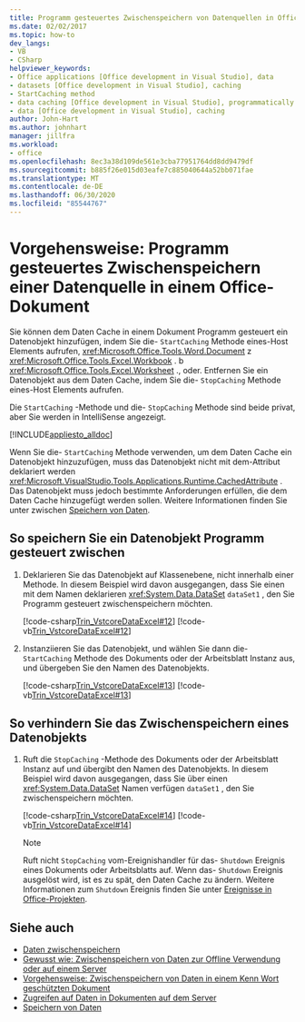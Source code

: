 ```yaml
---
title: Programm gesteuertes Zwischenspeichern von Datenquellen in Office-Dokumenten
ms.date: 02/02/2017
ms.topic: how-to
dev_langs:
- VB
- CSharp
helpviewer_keywords:
- Office applications [Office development in Visual Studio], data
- datasets [Office development in Visual Studio], caching
- StartCaching method
- data caching [Office development in Visual Studio], programmatically
- data [Office development in Visual Studio], caching
author: John-Hart
ms.author: johnhart
manager: jillfra
ms.workload:
- office
ms.openlocfilehash: 8ec3a38d109de561e3cba77951764dd8dd9479df
ms.sourcegitcommit: b885f26e015d03eafe7c885040644a52bb071fae
ms.translationtype: MT
ms.contentlocale: de-DE
ms.lasthandoff: 06/30/2020
ms.locfileid: "85544767"
---
```

# <a name="how-to-programmatically-cache-a-data-source-in-an-office-document"></a>Vorgehensweise: Programm gesteuertes Zwischenspeichern einer Datenquelle in einem Office-Dokument
  Sie können dem Daten Cache in einem Dokument Programm gesteuert ein Datenobjekt hinzufügen, indem Sie die- `StartCaching` Methode eines-Host Elements aufrufen, <xref:Microsoft.Office.Tools.Word.Document> z <xref:Microsoft.Office.Tools.Excel.Workbook> . b <xref:Microsoft.Office.Tools.Excel.Worksheet> ., oder. Entfernen Sie ein Datenobjekt aus dem Daten Cache, indem Sie die- `StopCaching` Methode eines-Host Elements aufrufen.

 Die `StartCaching` -Methode und die- `StopCaching` Methode sind beide privat, aber Sie werden in IntelliSense angezeigt.

 [!INCLUDE[appliesto_alldoc](../vsto/includes/appliesto-alldoc-md.md)]

 Wenn Sie die- `StartCaching` Methode verwenden, um dem Daten Cache ein Datenobjekt hinzuzufügen, muss das Datenobjekt nicht mit dem-Attribut deklariert werden <xref:Microsoft.VisualStudio.Tools.Applications.Runtime.CachedAttribute> . Das Datenobjekt muss jedoch bestimmte Anforderungen erfüllen, die dem Daten Cache hinzugefügt werden sollen. Weitere Informationen finden Sie unter zwischen [Speichern von Daten](../vsto/caching-data.md).

## <a name="to-programmatically-cache-a-data-object"></a>So speichern Sie ein Datenobjekt Programm gesteuert zwischen

1. Deklarieren Sie das Datenobjekt auf Klassenebene, nicht innerhalb einer Methode. In diesem Beispiel wird davon ausgegangen, dass Sie einen mit dem Namen deklarieren <xref:System.Data.DataSet> `dataSet1` , den Sie Programm gesteuert zwischenspeichern möchten.

     [!code-csharp[Trin_VstcoreDataExcel#12](../vsto/codesnippet/CSharp/Trin_VstcoreDataExcelCS/Sheet1.cs#12)]
     [!code-vb[Trin_VstcoreDataExcel#12](../vsto/codesnippet/VisualBasic/Trin_VstcoreDataExcelVB/Sheet1.vb#12)]

2. Instanziieren Sie das Datenobjekt, und wählen Sie dann die- `StartCaching` Methode des Dokuments oder der Arbeitsblatt Instanz aus, und übergeben Sie den Namen des Datenobjekts.

     [!code-csharp[Trin_VstcoreDataExcel#13](../vsto/codesnippet/CSharp/Trin_VstcoreDataExcelCS/Sheet1.cs#13)]
     [!code-vb[Trin_VstcoreDataExcel#13](../vsto/codesnippet/VisualBasic/Trin_VstcoreDataExcelVB/Sheet1.vb#13)]

## <a name="to-stop-caching-a-data-object"></a>So verhindern Sie das Zwischenspeichern eines Datenobjekts

1. Ruft die `StopCaching` -Methode des Dokuments oder der Arbeitsblatt Instanz auf und übergibt den Namen des Datenobjekts. In diesem Beispiel wird davon ausgegangen, dass Sie über einen <xref:System.Data.DataSet> Namen verfügen `dataSet1` , den Sie zwischenspeichern möchten.

     [!code-csharp[Trin_VstcoreDataExcel#14](../vsto/codesnippet/CSharp/Trin_VstcoreDataExcelCS/Sheet1.cs#14)]
     [!code-vb[Trin_VstcoreDataExcel#14](../vsto/codesnippet/VisualBasic/Trin_VstcoreDataExcelVB/Sheet1.vb#14)]

    > [!NOTE]
    > Ruft nicht `StopCaching` vom-Ereignishandler für das- `Shutdown` Ereignis eines Dokuments oder Arbeitsblatts auf. Wenn das- `Shutdown` Ereignis ausgelöst wird, ist es zu spät, den Daten Cache zu ändern. Weitere Informationen zum `Shutdown` Ereignis finden Sie unter [Ereignisse in Office-Projekten](../vsto/events-in-office-projects.md).

## <a name="see-also"></a>Siehe auch

- [Daten zwischenspeichern](../vsto/caching-data.md)
- [Gewusst wie: Zwischenspeichern von Daten zur Offline Verwendung oder auf einem Server](../vsto/how-to-cache-data-for-use-offline-or-on-a-server.md)
- [Vorgehensweise: Zwischenspeichern von Daten in einem Kenn Wort geschützten Dokument](../vsto/how-to-cache-data-in-a-password-protected-document.md)
- [Zugreifen auf Daten in Dokumenten auf dem Server](../vsto/accessing-data-in-documents-on-the-server.md)
- [Speichern von Daten](../data-tools/save-data-back-to-the-database.md)
